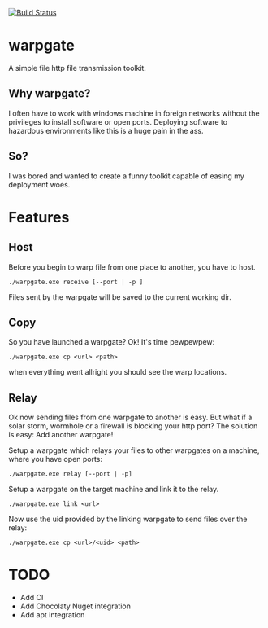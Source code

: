 [![Build Status](https://travis-ci.org/pbedat/warpgate.svg?branch=master)](https://travis-ci.org/pbedat/warpgate)

warpgate
========
A simple file http file transmission toolkit.

Why warpgate?
-------------
I often have to work with windows machine in foreign networks without the privileges to install software or open ports.
Deploying software to hazardous environments like this is a huge pain in the ass.

So?
---
I was bored and wanted to create a funny toolkit capable of easing my deployment woes. 

Features
========

Host
----
Before you begin to warp file from one place to another, you have to host.

    ./warpgate.exe receive [--port | -p ]
  
Files sent by the warpgate will be saved to the current working dir.
  
Copy
----
So you have launched a warpgate? Ok! It's time pewpewpew:

    ./warpgate.exe cp <url> <path>
  
when everything went allright you should see the warp locations.

Relay
-----
Ok now sending files from one warpgate to another is easy. But what if a solar storm, wormhole or a firewall is blocking your http port? The solution is easy: Add another warpgate!

Setup a warpgate which relays your files to other warpgates on a machine, where you have open ports:

    ./warpgate.exe relay [--port | -p]
    
Setup a warpgate on the target machine and link it to the relay.

    ./warpgate.exe link <url>
    
Now use the uid provided by the linking warpgate to send files over the relay:

    ./warpgate.exe cp <url>/<uid> <path>

TODO
====

- Add CI
- Add Chocolaty Nuget integration
- Add apt integration
